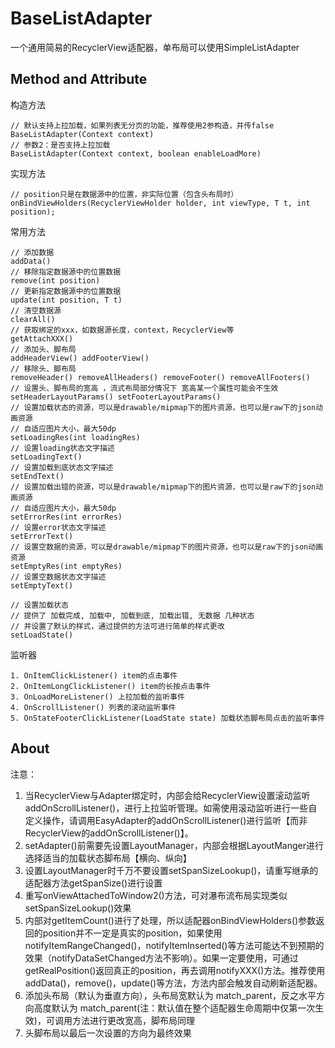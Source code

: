 # BaseListAdapter
 一个通用简易的RecyclerView适配器，单布局可以使用SimpleListAdapter
 
 ## Method and Attribute

构造方法
```
// 默认支持上拉加载，如果列表无分页的功能，推荐使用2参构造，并传false
BaseListAdapter(Context context)
// 参数2：是否支持上拉加载
BaseListAdapter(Context context, boolean enableLoadMore)
```
实现方法
```
// position只是在数据源中的位置，非实际位置（包含头布局时）
onBindViewHolders(RecyclerViewHolder holder, int viewType, T t, int position);
```
常用方法
```
// 添加数据
addData()
// 移除指定数据源中的位置数据
remove(int position)
// 更新指定数据源中的位置数据
update(int position, T t)
// 清空数据源
clearAll()
// 获取绑定的xxx，如数据源长度，context，RecyclerView等
getAttachXXX()
// 添加头、脚布局
addHeaderView() addFooterView()
// 移除头、脚布局
removeHeader() removeAllHeaders() removeFooter() removeAllFooters()
// 设置头、脚布局的宽高 ，流式布局部分情况下 宽高某一个属性可能会不生效
setHeaderLayoutParams() setFooterLayoutParams()
// 设置加载状态的资源，可以是drawable/mipmap下的图片资源，也可以是raw下的json动画资源
// 自适应图片大小，最大50dp
setLoadingRes(int loadingRes)
// 设置loading状态文字描述
setLoadingText()
// 设置加载到底状态文字描述
setEndText()
// 设置加载出错的资源，可以是drawable/mipmap下的图片资源，也可以是raw下的json动画资源
// 自适应图片大小，最大50dp
setErrorRes(int errorRes)
// 设置error状态文字描述
setErrorText()
// 设置空数据的资源，可以是drawable/mipmap下的图片资源，也可以是raw下的json动画资源
setEmptyRes(int emptyRes)
// 设置空数据状态文字描述
setEmptyText()
```
```
// 设置加载状态
// 提供了 加载完成, 加载中, 加载到底, 加载出错, 无数据 几种状态
// 并设置了默认的样式，通过提供的方法可进行简单的样式更改
setLoadState()
```

监听器
```
1. OnItemClickListener() item的点击事件
2. OnItemLongClickListener() item的长按点击事件
3. OnLoadMoreListener() 上拉加载的监听事件
4. OnScrollListener() 列表的滚动监听事件
5. OnStateFooterClickListener(LoadState state) 加载状态脚布局点击的监听事件
```


## About


注意：
1. 当RecyclerView与Adapter绑定时，内部会给RecyclerView设置滚动监听addOnScrollListener()，进行上拉监听管理。如需使用滚动监听进行一些自定义操作，请调用EasyAdapter的addOnScrollListener()进行监听【而非RecyclerView的addOnScrollListener()】。
2. setAdapter()前需要先设置LayoutManager，内部会根据LayoutManger进行选择适当的加载状态脚布局【横向、纵向】
3. 设置LayoutManager时千万不要设置setSpanSizeLookup()，请重写继承的适配器方法getSpanSize()进行设置
4. 重写onViewAttachedToWindow2()方法，可对瀑布流布局实现类似setSpanSizeLookup()效果
5. 内部对getItemCount()进行了处理，所以适配器onBindViewHolders()参数返回的position并不一定是真实的position，如果使用notifyItemRangeChanged()，notifyItemInserted()等方法可能达不到预期的效果（notifyDataSetChanged方法不影响）。如果一定要使用，可通过getRealPosition()返回真正的position，再去调用notifyXXX()方法。推荐使用addData()，remove()，update()等方法，方法内部会触发自动刷新适配器。
6. 添加头布局（默认为垂直方向），头布局宽默认为 match_parent，反之水平方向高度默认为 match_parent(注：默认值在整个适配器生命周期中仅第一次生效)，可调用方法进行更改宽高，脚布局同理
7. 头脚布局以最后一次设置的方向为最终效果
